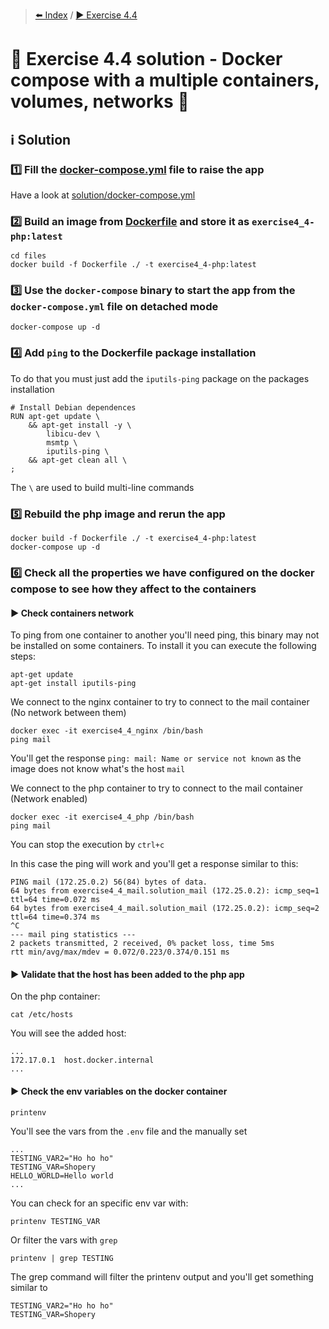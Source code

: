 > [⬅️ Index](../README.md) / [▶️ Exercise 4.4](exercise4_4.md)
# 🧩 Exercise 4.4 solution - Docker compose with a multiple containers, volumes, networks 💽

## ℹ️ Solution

### 1️⃣ Fill the [docker-compose.yml](files/docker-compose.yml) file to raise the app

Have a look at [solution/docker-compose.yml](solution/docker-compose.yml)

### 2️⃣ Build an image from [Dockerfile](files/Dockerfile) and store it as `exercise4_4-php:latest`

```shell
cd files
docker build -f Dockerfile ./ -t exercise4_4-php:latest
```

### 3️⃣ Use the `docker-compose` binary to start the app from the `docker-compose.yml` file on detached mode

```shell
docker-compose up -d
```

### 4️⃣ Add `ping` to the Dockerfile package installation

To do that you must just add the `iputils-ping` package on the packages installation

```shell
# Install Debian dependences
RUN apt-get update \
    && apt-get install -y \
        libicu-dev \
        msmtp \
        iputils-ping \
    && apt-get clean all \
;
```

The `\` are used to build multi-line commands

### 5️⃣ Rebuild the php image and rerun the app

```shell
docker build -f Dockerfile ./ -t exercise4_4-php:latest
docker-compose up -d
```

### 6️⃣ Check all the properties we have configured on the docker compose to see how they affect to the containers

#### ▶️ Check containers network

To ping from one container to another you'll need ping, this binary may not be installed on some containers. To install
it you can execute the following steps:

```shell
apt-get update
apt-get install iputils-ping
```

We connect to the nginx container to try to connect to the mail container (No network between them)
```shell
docker exec -it exercise4_4_nginx /bin/bash
ping mail
```

You'll get the response `ping: mail: Name or service not known` as the image does not know what's the host `mail`

We connect to the php container to try to connect to the mail container (Network enabled)
```shell
docker exec -it exercise4_4_php /bin/bash
ping mail
```

You can stop the execution by `ctrl+c`

In this case the ping will work and you'll get a response similar to this:

```shell
PING mail (172.25.0.2) 56(84) bytes of data.
64 bytes from exercise4_4_mail.solution_mail (172.25.0.2): icmp_seq=1 ttl=64 time=0.072 ms
64 bytes from exercise4_4_mail.solution_mail (172.25.0.2): icmp_seq=2 ttl=64 time=0.374 ms
^C
--- mail ping statistics ---
2 packets transmitted, 2 received, 0% packet loss, time 5ms
rtt min/avg/max/mdev = 0.072/0.223/0.374/0.151 ms
```

#### ▶️ Validate that the host has been added to the php app

On the php container:

```shell
cat /etc/hosts
```

You will see the added host:

```shell
...
172.17.0.1	host.docker.internal
...
```

#### ▶️ Check the env variables on the docker container

```shell
printenv
```

You'll see the vars from the `.env` file and the manually set

```shell
...
TESTING_VAR2="Ho ho ho"
TESTING_VAR=Shopery
HELLO_WORLD=Hello world
...
```

You can check for an specific env var with:

```shell
printenv TESTING_VAR
```

Or filter the vars with `grep`

```shell
printenv | grep TESTING
```

The grep command will filter the printenv output and you'll get something similar to

```shell
TESTING_VAR2="Ho ho ho"
TESTING_VAR=Shopery
```
